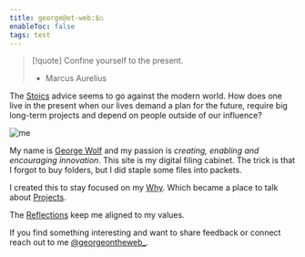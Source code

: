 ```yaml
---
title: george@ot-web:$◻️
enableToc: false
tags: test
---
```

> [!quote]
> Confine yourself to the present. 
>- Marcus Aurelius

The [Stoics](/George/stoics.md) advice seems to go against the modern world. 
How does one live in the present when our lives demand a plan for the future, require big long-term projects and depend on people outside of our influence?

![me](https://i.ibb.co/2MycKDW/62-A4-E34-B-6-C02-47-FA-8-DD6-379-DAC7-DD624.jpg)

My name is [George Wolf](/George/George%20Wolf.md) and my passion is <em>creating, enabling and encouraging innovation</em>.
This site is my digital filing cabinet. 
The trick is that I forgot to buy folders, but I did staple some files into packets. 

I created this to stay focused on my [Why](/George/George%20Wolf.md#Why?).
Which became a place to talk about [Projects](/George/projects.md).

The [Reflections](/George/reflections.md) keep me aligned to my values.

If you find something interesting and want to share feedback or connect reach out to me [@georgeontheweb_](https://www.twitter.com/georgeontheweb_).
